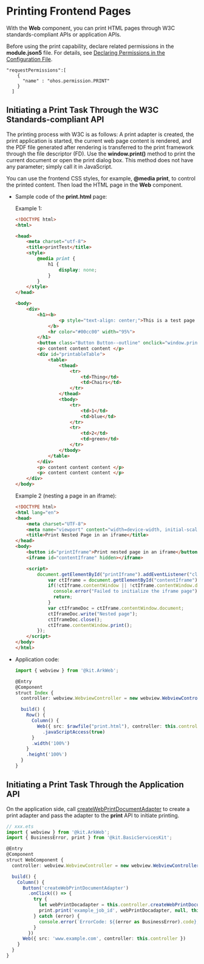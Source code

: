 # Printing Frontend Pages
<!--Kit: ArkWeb-->
<!--Subsystem: Web-->
<!--Owner: @zhang-yinglie-->
<!--Designer: @handyohos-->
<!--Tester: @ghiker-->
<!--Adviser: @HelloShuo-->

With the **Web** component, you can print HTML pages through W3C standards-compliant APIs or application APIs.

Before using the print capability, declare related permissions in the **module.json5** file. For details, see [Declaring Permissions in the Configuration File](../security/AccessToken/declare-permissions.md#declaring-permissions-in-the-configuration-file).

  ```
  "requestPermissions":[
      {
        "name" : "ohos.permission.PRINT"
      }
    ]
  ```

## Initiating a Print Task Through the W3C Standards-compliant API
The printing process with W3C is as follows: A print adapter is created, the print application is started, the current web page content is rendered, and the PDF file generated after rendering is transferred to the print framework through the file descriptor (FD). Use the **window.print()** method to print the current document or open the print dialog box. This method does not have any parameter; simply call it in JavaScript.

You can use the frontend CSS styles, for example, **@media print**, to control the printed content. Then load the HTML page in the **Web** component.

- Sample code of the **print.html** page:

  Example 1:

  ```html
  <!DOCTYPE html>
  <html>

  <head>
      <meta charset="utf-8">
      <title>printTest</title>
      <style>
          @media print {
              h1 {
                  display: none;
              }
          }
      </style>
  </head>

  <body>
      <div>
          <h1><b>
                  <p style="text-align: center;">This is a test page for printing</p>
              </b>
              <hr color="#00cc00" width="95%">
          </h1>
          <button class="Button Button--outline" onclick="window.print();">Print</button>
          <p> content content content </p>
          <div id="printableTable">
              <table>
                  <thead>
                      <tr>
                          <td>Thing</td>
                          <td>Chairs</td>
                      </tr>
                  </thead>
                  <tbody>
                      <tr>
                          <td>1</td>
                          <td>blue</td>
                      </tr>
                      <tr>
                          <td>2</td>
                          <td>green</td>
                      </tr>
                  </tbody>
              </table>
          </div>
          <p> content content content </p>
          <p> content content content </p>
      </div>
  </body>
  ```
  
  Example 2 (nesting a page in an iframe):


  ```html
  <!DOCTYPE html>
  <html lang="en">
  <head>
      <meta charset="UTF-8">
      <meta name="viewport" content="width=device-width, initial-scale=1.0">
      <title>Print Nested Page in an iframe</title>
  </head>
  <body>
      <button id="printIframe">Print nested page in an iframe</button>
      <iframe id="contentIframe" hidden></iframe>

      <script>
          document.getElementById("printIframe").addEventListener("click", () => {
              var ctIframe = document.getElementById("contentIframe");
              if(!ctIframe.contentWindow || !ctIframe.contentWindow.document) {
                console.error("Failed to initialize the iframe page");
                return;
              }
              var ctIframeDoc = ctIframe.contentWindow.document;
              ctIframeDoc.write("Nested page");
              ctIframeDoc.close();
              ctIframe.contentWindow.print();
          });
      </script>
  </body>
  </html>
  ```

- Application code:

  ```ts
  import { webview } from '@kit.ArkWeb';

  @Entry
  @Component
  struct Index {
    controller: webview.WebviewController = new webview.WebviewController();

    build() {
      Row() {
        Column() {
          Web({ src: $rawfile("print.html"), controller: this.controller })
            .javaScriptAccess(true)
        }
        .width('100%')
      }
      .height('100%')
    }
  }
  ```

## Initiating a Print Task Through the Application API
On the application side, call [createWebPrintDocumentAdapter](../reference/apis-arkweb/arkts-apis-webview-WebviewController.md#createwebprintdocumentadapter11) to create a print adapter and pass the adapter to the **print** API to initiate printing.

```ts
// xxx.ets
import { webview } from '@kit.ArkWeb';
import { BusinessError, print } from '@kit.BasicServicesKit';

@Entry
@Component
struct WebComponent {
  controller: webview.WebviewController = new webview.WebviewController();

  build() {
    Column() {
      Button('createWebPrintDocumentAdapter')
        .onClick(() => {
          try {
            let webPrintDocadapter = this.controller.createWebPrintDocumentAdapter('example.pdf');
            print.print('example_job_id', webPrintDocadapter, null, this.getUIContext().getHostContext());
          } catch (error) {
            console.error(`ErrorCode: ${(error as BusinessError).code},  Message: ${(error as BusinessError).message}`);
          }
        })
      Web({ src: 'www.example.com', controller: this.controller })
    }
  }
}
```
